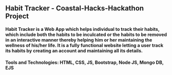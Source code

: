 ## Habit Tracker - Coastal-Hacks-Hackathon Project

#### Habit Tracker is a Web App which helps individual to track their habits, which include both the habits to be inculcated or the habits to be removed in an interactive manner thereby helping him or her maintaining the wellness of his/her life. It is a fully functional website letting a user track its habits by creating an account and maintaining all its details. 

#### Tools and Technologies: HTML, CSS, JS, Bootstrap, Node JS, Mongo DB, EJS
